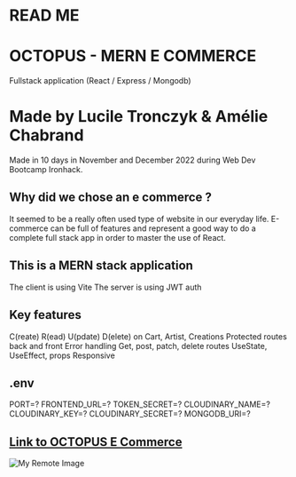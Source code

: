 # READ ME

# OCTOPUS - MERN E COMMERCE

Fullstack application (React / Express / Mongodb)

# Made by Lucile Tronczyk & Amélie Chabrand

Made in 10 days in November and December 2022 during Web Dev Bootcamp Ironhack.

## Why did we chose an e commerce ?

It seemed to be a really often used type of website in our everyday life. E-commerce can be full of features and represent a good way to do a complete full stack app in order to master the use of React.

## This is a MERN stack application

The client is using Vite
The server is using JWT auth

## Key features

C(reate) R(ead) U(pdate) D(elete) on Cart, Artist, Creations
Protected routes back and front
Error handling
Get, post, patch, delete routes
UseState, UseEffect, props
Responsive

## .env
PORT=?
FRONTEND_URL=?
TOKEN_SECRET=?
CLOUDINARY_NAME=?
CLOUDINARY_KEY=?
CLOUDINARY_SECRET=?
MONGODB_URI=?

## [Link to OCTOPUS E Commerce](https://octopus-ecommerce.netlify.app/)

![My Remote Image](https://res.cloudinary.com/dsioshcio/image/upload/v1670762254/Screenshot_2022-12-11_at_13.29.22_skz7am.png)
